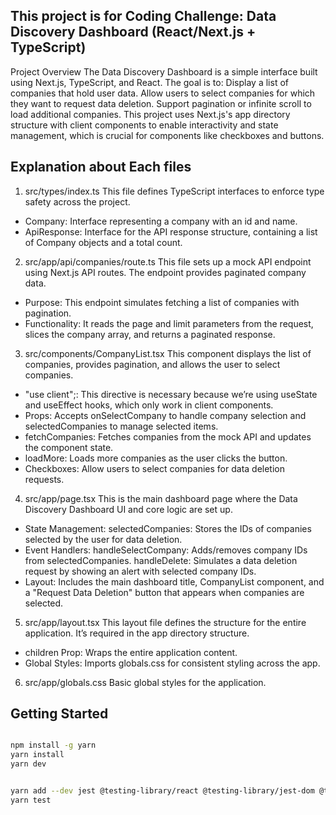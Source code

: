 

## This project is for Coding Challenge: Data Discovery Dashboard (React/Next.js + TypeScript)


Project Overview
The Data Discovery Dashboard is a simple interface built using Next.js, TypeScript, and React. The goal is to:
Display a list of companies that hold user data.
Allow users to select companies for which they want to request data deletion.
Support pagination or infinite scroll to load additional companies.
This project uses Next.js's app directory structure with client components to enable interactivity and state management, which is crucial for components like checkboxes and buttons.

## Explanation about Each files

1. src/types/index.ts
This file defines TypeScript interfaces to enforce type safety across the project.
- Company: Interface representing a company with an id and name.
- ApiResponse: Interface for the API response structure, containing a list of Company objects and a total count.


2. src/app/api/companies/route.ts
This file sets up a mock API endpoint using Next.js API routes. The endpoint provides paginated company data.
- Purpose: This endpoint simulates fetching a list of companies with pagination.
- Functionality: It reads the page and limit parameters from the request, slices the company array, and returns a paginated response.

3. src/components/CompanyList.tsx
This component displays the list of companies, provides pagination, and allows the user to select companies.

- "use client";: This directive is necessary because we’re using useState and useEffect hooks, which only work in client components.
- Props: Accepts onSelectCompany to handle company selection and selectedCompanies to manage selected items.
- fetchCompanies: Fetches companies from the mock API and updates the component state.
- loadMore: Loads more companies as the user clicks the button.
- Checkboxes: Allow users to select companies for data deletion requests.

4. src/app/page.tsx
This is the main dashboard page where the Data Discovery Dashboard UI and core logic are set up.

- State Management: selectedCompanies: Stores the IDs of companies selected by the user for data deletion.
- Event Handlers:
    handleSelectCompany: Adds/removes company IDs from selectedCompanies.
    handleDelete: Simulates a data deletion request by showing an alert with selected company IDs.
- Layout: Includes the main dashboard title, CompanyList component, and a "Request Data Deletion" button that appears when companies are selected.

5. src/app/layout.tsx
This layout file defines the structure for the entire application. It’s required in the app directory structure.

- children Prop: Wraps the entire application content.
- Global Styles: Imports globals.css for consistent styling across the app.

6. src/app/globals.css
Basic global styles for the application.


## Getting Started


```bash

npm install -g yarn
yarn install
yarn dev

```

```bash

yarn add --dev jest @testing-library/react @testing-library/jest-dom @testing-library/user-event @types/jest
yarn test